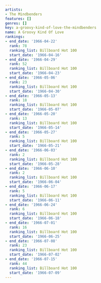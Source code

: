 ```yaml
---
artists:
- The Mindbenders
features: []
genres: []
key: a-groovy-kind-of-love-the-mindbenders
name: A Groovy Kind Of Love
rankings:
- end_date: '1966-04-22'
  rank: 78
  ranking_list: Billboard Hot 100
  start_date: '1966-04-16'
- end_date: '1966-04-29'
  rank: 52
  ranking_list: Billboard Hot 100
  start_date: '1966-04-23'
- end_date: '1966-05-06'
  rank: 23
  ranking_list: Billboard Hot 100
  start_date: '1966-04-30'
- end_date: '1966-05-13'
  rank: 18
  ranking_list: Billboard Hot 100
  start_date: '1966-05-07'
- end_date: '1966-05-20'
  rank: 13
  ranking_list: Billboard Hot 100
  start_date: '1966-05-14'
- end_date: '1966-05-27'
  rank: 5
  ranking_list: Billboard Hot 100
  start_date: '1966-05-21'
- end_date: '1966-06-03'
  rank: 2
  ranking_list: Billboard Hot 100
  start_date: '1966-05-28'
- end_date: '1966-06-10'
  rank: 2
  ranking_list: Billboard Hot 100
  start_date: '1966-06-04'
- end_date: '1966-06-17'
  rank: 5
  ranking_list: Billboard Hot 100
  start_date: '1966-06-11'
- end_date: '1966-06-24'
  rank: 6
  ranking_list: Billboard Hot 100
  start_date: '1966-06-18'
- end_date: '1966-07-01'
  rank: 16
  ranking_list: Billboard Hot 100
  start_date: '1966-06-25'
- end_date: '1966-07-08'
  rank: 23
  ranking_list: Billboard Hot 100
  start_date: '1966-07-02'
- end_date: '1966-07-15'
  rank: 44
  ranking_list: Billboard Hot 100
  start_date: '1966-07-09'
---
```


